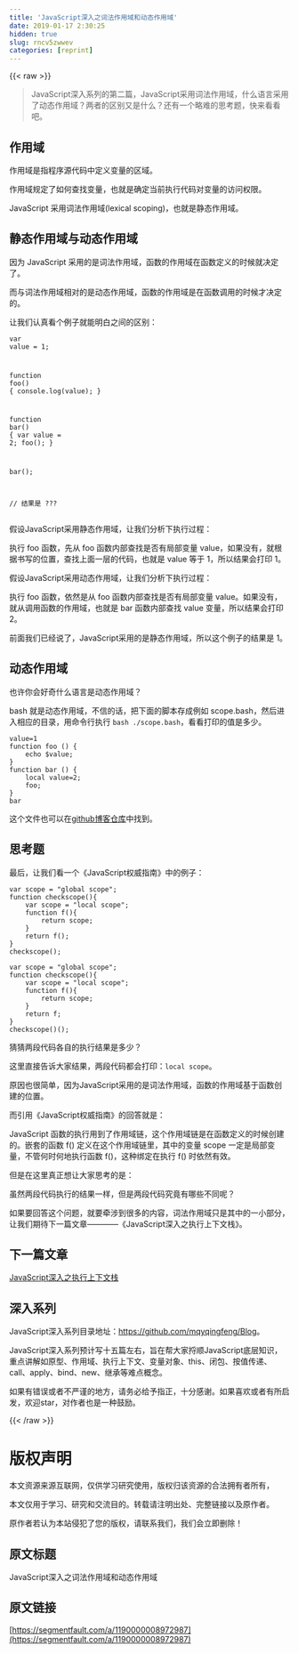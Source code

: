 ```yaml
---
title: 'JavaScript深入之词法作用域和动态作用域' 
date: 2019-01-17 2:30:25
hidden: true
slug: rncv5zwwev
categories: [reprint]
---
```


{{< raw >}}

                    
<blockquote><p>JavaScript深入系列的第二篇，JavaScript采用词法作用域，什么语言采用了动态作用域？两者的区别又是什么？还有一个略难的思考题，快来看看吧。</p></blockquote>
<h2 id="articleHeader0">作用域</h2>
<p>作用域是指程序源代码中定义变量的区域。</p>
<p>作用域规定了如何查找变量，也就是确定当前执行代码对变量的访问权限。</p>
<p>JavaScript 采用词法作用域(lexical scoping)，也就是静态作用域。</p>
<h2 id="articleHeader1">静态作用域与动态作用域</h2>
<p>因为 JavaScript 采用的是词法作用域，函数的作用域在函数定义的时候就决定了。</p>
<p>而与词法作用域相对的是动态作用域，函数的作用域是在函数调用的时候才决定的。</p>
<p>让我们认真看个例子就能明白之间的区别：</p>
<div class="widget-codetool" style="display:none;">
      <div class="widget-codetool--inner">
      <span class="selectCode code-tool" data-toggle="tooltip" data-placement="top" title="" data-original-title="全选"></span>
      <span type="button" class="copyCode code-tool" data-toggle="tooltip" data-placement="top" data-clipboard-text="var value = 1;

function foo() {
    console.log(value);
}

function bar() {
    var value = 2;
    foo();
}

bar();

// 结果是 ???" title="" data-original-title="复制"></span>
      <span type="button" class="saveToNote code-tool" data-toggle="tooltip" data-placement="top" title="" data-original-title="放进笔记"></span>
      </div>
      </div><pre class="javascript hljs"><code class="js"><span class="hljs-keyword">var</span> value = <span class="hljs-number">1</span>;

<span class="hljs-function"><span class="hljs-keyword">function</span> <span class="hljs-title">foo</span>(<span class="hljs-params"></span>) </span>{
    <span class="hljs-built_in">console</span>.log(value);
}

<span class="hljs-function"><span class="hljs-keyword">function</span> <span class="hljs-title">bar</span>(<span class="hljs-params"></span>) </span>{
    <span class="hljs-keyword">var</span> value = <span class="hljs-number">2</span>;
    foo();
}

bar();

<span class="hljs-comment">// 结果是 ???</span></code></pre>
<p>假设JavaScript采用静态作用域，让我们分析下执行过程：</p>
<p>执行 foo 函数，先从 foo 函数内部查找是否有局部变量 value，如果没有，就根据书写的位置，查找上面一层的代码，也就是 value 等于 1，所以结果会打印 1。</p>
<p>假设JavaScript采用动态作用域，让我们分析下执行过程：</p>
<p>执行 foo 函数，依然是从 foo 函数内部查找是否有局部变量 value。如果没有，就从调用函数的作用域，也就是 bar 函数内部查找 value 变量，所以结果会打印 2。</p>
<p>前面我们已经说了，JavaScript采用的是静态作用域，所以这个例子的结果是 1。</p>
<h2 id="articleHeader2">动态作用域</h2>
<p>也许你会好奇什么语言是动态作用域？</p>
<p>bash 就是动态作用域，不信的话，把下面的脚本存成例如 scope.bash，然后进入相应的目录，用命令行执行 <code>bash ./scope.bash</code>，看看打印的值是多少。</p>
<div class="widget-codetool" style="display:none;">
      <div class="widget-codetool--inner">
      <span class="selectCode code-tool" data-toggle="tooltip" data-placement="top" title="" data-original-title="全选"></span>
      <span type="button" class="copyCode code-tool" data-toggle="tooltip" data-placement="top" data-clipboard-text="value=1
function foo () {
    echo $value;
}
function bar () {
    local value=2;
    foo;
}
bar" title="" data-original-title="复制"></span>
      <span type="button" class="saveToNote code-tool" data-toggle="tooltip" data-placement="top" title="" data-original-title="放进笔记"></span>
      </div>
      </div><pre class="bash hljs"><code class="bash">value=1
<span class="hljs-keyword">function</span> <span class="hljs-function"><span class="hljs-title">foo</span></span> () {
    <span class="hljs-built_in">echo</span> <span class="hljs-variable">$value</span>;
}
<span class="hljs-keyword">function</span> <span class="hljs-function"><span class="hljs-title">bar</span></span> () {
    <span class="hljs-built_in">local</span> value=2;
    foo;
}
bar</code></pre>
<p>这个文件也可以在<a href="https://github.com/mqyqingfeng/Blog/blob/master/demos/scope/scope.bash" rel="nofollow noreferrer" target="_blank">github博客仓库</a>中找到。</p>
<h2 id="articleHeader3">思考题</h2>
<p>最后，让我们看一个《JavaScript权威指南》中的例子：</p>
<div class="widget-codetool" style="display:none;">
      <div class="widget-codetool--inner">
      <span class="selectCode code-tool" data-toggle="tooltip" data-placement="top" title="" data-original-title="全选"></span>
      <span type="button" class="copyCode code-tool" data-toggle="tooltip" data-placement="top" data-clipboard-text="var scope = &quot;global scope&quot;;
function checkscope(){
    var scope = &quot;local scope&quot;;
    function f(){
        return scope;
    }
    return f();
}
checkscope();" title="" data-original-title="复制"></span>
      <span type="button" class="saveToNote code-tool" data-toggle="tooltip" data-placement="top" title="" data-original-title="放进笔记"></span>
      </div>
      </div><pre class="javascript hljs"><code class="js"><span class="hljs-keyword">var</span> scope = <span class="hljs-string">"global scope"</span>;
<span class="hljs-function"><span class="hljs-keyword">function</span> <span class="hljs-title">checkscope</span>(<span class="hljs-params"></span>)</span>{
    <span class="hljs-keyword">var</span> scope = <span class="hljs-string">"local scope"</span>;
    <span class="hljs-function"><span class="hljs-keyword">function</span> <span class="hljs-title">f</span>(<span class="hljs-params"></span>)</span>{
        <span class="hljs-keyword">return</span> scope;
    }
    <span class="hljs-keyword">return</span> f();
}
checkscope();</code></pre>
<div class="widget-codetool" style="display:none;">
      <div class="widget-codetool--inner">
      <span class="selectCode code-tool" data-toggle="tooltip" data-placement="top" title="" data-original-title="全选"></span>
      <span type="button" class="copyCode code-tool" data-toggle="tooltip" data-placement="top" data-clipboard-text="var scope = &quot;global scope&quot;;
function checkscope(){
    var scope = &quot;local scope&quot;;
    function f(){
        return scope;
    }
    return f;
}
checkscope()();" title="" data-original-title="复制"></span>
      <span type="button" class="saveToNote code-tool" data-toggle="tooltip" data-placement="top" title="" data-original-title="放进笔记"></span>
      </div>
      </div><pre class="javascript hljs"><code class="js"><span class="hljs-keyword">var</span> scope = <span class="hljs-string">"global scope"</span>;
<span class="hljs-function"><span class="hljs-keyword">function</span> <span class="hljs-title">checkscope</span>(<span class="hljs-params"></span>)</span>{
    <span class="hljs-keyword">var</span> scope = <span class="hljs-string">"local scope"</span>;
    <span class="hljs-function"><span class="hljs-keyword">function</span> <span class="hljs-title">f</span>(<span class="hljs-params"></span>)</span>{
        <span class="hljs-keyword">return</span> scope;
    }
    <span class="hljs-keyword">return</span> f;
}
checkscope()();</code></pre>
<p>猜猜两段代码各自的执行结果是多少？</p>
<p>这里直接告诉大家结果，两段代码都会打印：<code>local scope</code>。</p>
<p>原因也很简单，因为JavaScript采用的是词法作用域，函数的作用域基于函数创建的位置。</p>
<p>而引用《JavaScript权威指南》的回答就是：</p>
<p>JavaScript 函数的执行用到了作用域链，这个作用域链是在函数定义的时候创建的。嵌套的函数 f() 定义在这个作用域链里，其中的变量 scope 一定是局部变量，不管何时何地执行函数 f()，这种绑定在执行 f() 时依然有效。</p>
<p>但是在这里真正想让大家思考的是：</p>
<p>虽然两段代码执行的结果一样，但是两段代码究竟有哪些不同呢？</p>
<p>如果要回答这个问题，就要牵涉到很多的内容，词法作用域只是其中的一小部分，让我们期待下一篇文章————《JavaScript深入之执行上下文栈》。</p>
<h2 id="articleHeader4">下一篇文章</h2>
<p><a href="https://github.com/mqyqingfeng/Blog/issues/4" rel="nofollow noreferrer" target="_blank">JavaScript深入之执行上下文栈</a></p>
<h2 id="articleHeader5">深入系列</h2>
<p>JavaScript深入系列目录地址：<a href="https://github.com/mqyqingfeng/Blog" rel="nofollow noreferrer" target="_blank">https://github.com/mqyqingfeng/Blog</a>。</p>
<p>JavaScript深入系列预计写十五篇左右，旨在帮大家捋顺JavaScript底层知识，重点讲解如原型、作用域、执行上下文、变量对象、this、闭包、按值传递、call、apply、bind、new、继承等难点概念。</p>
<p>如果有错误或者不严谨的地方，请务必给予指正，十分感谢。如果喜欢或者有所启发，欢迎star，对作者也是一种鼓励。</p>

                
{{< /raw >}}

# 版权声明
本文资源来源互联网，仅供学习研究使用，版权归该资源的合法拥有者所有，

本文仅用于学习、研究和交流目的。转载请注明出处、完整链接以及原作者。

原作者若认为本站侵犯了您的版权，请联系我们，我们会立即删除！

## 原文标题
JavaScript深入之词法作用域和动态作用域

## 原文链接
[https://segmentfault.com/a/1190000008972987](https://segmentfault.com/a/1190000008972987)

